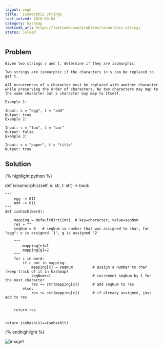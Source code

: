 ```yaml
---
layout: page
title:  Isomorphic Strings
last_solved: 2020-08-04
category: hashmap
leetcode_url: https://leetcode.com/problems/isomorphic-strings
status: Solved
---
```


Problem
-------

```
Given two strings s and t, determine if they are isomorphic.

Two strings are isomorphic if the characters in s can be replaced to get t.

All occurrences of a character must be replaced with another character while preserving the order of characters. No two characters may map to the same character but a character may map to itself.

Example 1:

Input: s = "egg", t = "add"
Output: true
Example 2:

Input: s = "foo", t = "bar"
Output: false
Example 3:

Input: s = "paper", t = "title"
Output: true

```

Solution
----------

{% highlight python %}

def isIsomorphic(self, s: str, t: str) -> bool:

    """
        egg -> 011
        add -> 011
    """
    def isohash(word):
        
        mapping = defaultdict(int)  # key=character, value=seqNum
        res = ""
        seqNum = 0   # seqNum is number that was assigned to char, for "egg": e is assigned '1', g is assigned '2'

        """
            mapping[e]=1
            mapping[g]=2
        """
        for c in word:
            if c not in mapping:
                mapping[c] = seqNum         # assign a number to char (keep track of it in hashmap)
                seqNum+=1                   # increment seqNum by 1 for the next character
                res += str(mapping[c])      # add seqNum to res
            else:
                res += str(mapping[c])      # if already assigned, just add to res
    

        return res
    
    
    return isohash(s)==isohash(t)

{% endhighlight %}


![image1]()